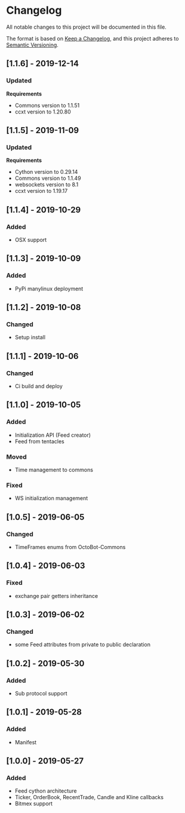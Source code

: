 # Changelog
All notable changes to this project will be documented in this file.

The format is based on [Keep a Changelog](https://keepachangelog.com/en/1.0.0/),
and this project adheres to [Semantic Versioning](https://semver.org/spec/v2.0.0.html).

## [1.1.6] - 2019-12-14
### Updated
**Requirements**
- Commons version to 1.1.51
- ccxt version to 1.20.80

## [1.1.5] - 2019-11-09
### Updated
**Requirements**
- Cython version to 0.29.14
- Commons version to 1.1.49
- websockets version to 8.1
- ccxt version to 1.19.17

## [1.1.4] - 2019-10-29
### Added
- OSX support

## [1.1.3] - 2019-10-09
### Added
- PyPi manylinux deployment

## [1.1.2] - 2019-10-08
### Changed
- Setup install

## [1.1.1] - 2019-10-06
### Changed
- Ci build and deploy

## [1.1.0] - 2019-10-05
### Added
- Initialization API (Feed creator)
- Feed from tentacles

### Moved
- Time management to commons

### Fixed
- WS initialization management

## [1.0.5] - 2019-06-05
### Changed
- TimeFrames enums from OctoBot-Commons

## [1.0.4] - 2019-06-03
### Fixed
- exchange pair getters inheritance

## [1.0.3] - 2019-06-02
### Changed
- some Feed attributes from private to public declaration

## [1.0.2] - 2019-05-30
### Added
- Sub protocol support

## [1.0.1] - 2019-05-28
### Added
- Manifest

## [1.0.0] - 2019-05-27
### Added
- Feed cython architecture
- Ticker, OrderBook, RecentTrade, Candle and Kline callbacks
- Bitmex support
